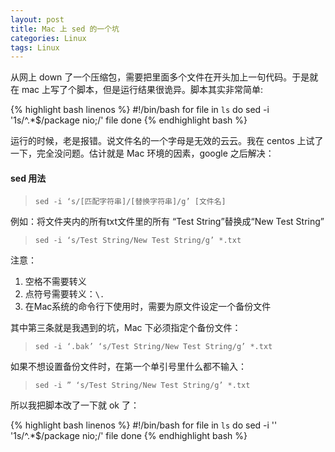 ```yaml
---
layout: post
title: Mac 上 sed 的一个坑
categories: Linux
tags: Linux
---
```


从网上 down 了一个压缩包，需要把里面多个文件在开头加上一句代码。于是就在 mac 上写了个脚本，但是运行结果很诡异。脚本其实非常简单:

{% highlight bash linenos %}
#!/bin/bash
for file in `ls`
do
	sed -i '1s/^.*$/package nio;/' file
done
{% endhighlight bash %}

运行的时候，老是报错。说文件名的一个字母是无效的云云。我在 centos 上试了一下，完全没问题。估计就是 Mac 环境的因素，google 之后解决：

#### sed 用法

> `sed -i ‘s/[匹配字符串]/[替换字符串]/g’ [文件名]`

例如：将文件夹内的所有txt文件里的所有 “Test String”替换成“New Test String”

> `sed -i ‘s/Test String/New Test String/g’ *.txt`

注意：

1. 空格不需要转义
2. 点符号需要转义：`\.`
3. 在Mac系统的命令行下使用时，需要为原文件设定一个备份文件

其中第三条就是我遇到的坑，Mac 下必须指定个备份文件：

> `sed -i ‘.bak’ ‘s/Test String/New Test String/g’ *.txt`

如果不想设置备份文件时，在第一个单引号里什么都不输入：

> `sed -i ” ‘s/Test String/New Test String/g’ *.txt`

所以我把脚本改了一下就 ok 了：

{% highlight bash linenos %}
#!/bin/bash
for file in `ls`
do
	sed -i '' '1s/^.*$/package nio;/' file
done
{% endhighlight bash %}